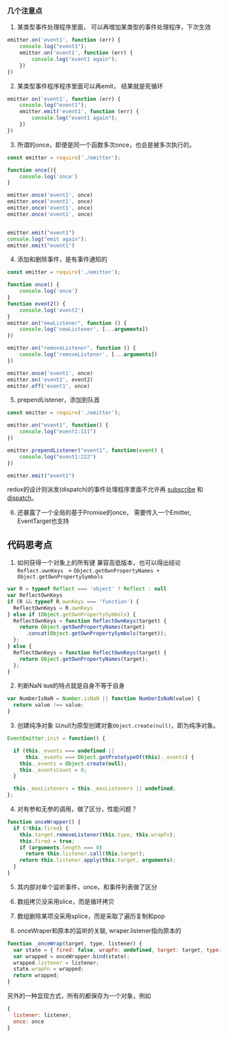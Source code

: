 ### 几个注意点

1. 某类型事件处理程序里面， 可以再增加某类型的事件处理程序，下次生效
```js
emitter.on('event1', function (err) {
    console.log("event1");
    emitter.on('event1', function (err) {
        console.log("event1 again");
    })
})
```
   

2. 某类型事件程序程序里面可以再emit， 结果就是死循环
```js
emitter.on('event1', function (err) {
    console.log("event1");
    emitter.emit('event1', function (err) {
        console.log("event1 again"); 
    })
})
```
   
3. 所谓的once，即便是同一个函数多次once，也会是被多次执行的。 
```js
const emitter = require('./emitter');

function once(){
    console.log('once')
}

emitter.once('event1', once)
emitter.once('event1', once)
emitter.once('event1', once)
emitter.once('event1', once)


emitter.emit("event1")
console.log("emit again");
emitter.emit("event1")

```

4. 添加和删除事件，是有事件通知的
```js
const emitter = require('./emitter');

function once() {
    console.log('once')
}
function event2() {
    console.log('event2')
}
emitter.on("newListener", function () {
    console.log('newListener', [...arguments])
})

emitter.on("removeListener", function () {
    console.log('removeListener', [...arguments])
})

emitter.once('event1', once)
emitter.on('event2', event2)
emitter.off('event1', once)

```

5. prependListener，添加到队首
```js
const emitter = require('./emitter');

emitter.on("event1", function() {
    console.log("event1:111")
})

emitter.prependListener("event1", function(event) {
    console.log("event1:222")
})

emitter.emit("event1")
```
   

redux的设计则派发(dispatch)的事件处理程序里面不允许再
[subscribe](https://github.com/reduxjs/redux/blob/4.x/src/createStore.js#L137) 和 [dispatch](https://github.com/reduxjs/redux/blob/4.x/src/createStore.js#L212)。

6. 还暴露了一个全局的基于Promise的once，
   需要传入一个Emitter, EventTarget也支持



## 代码思考点

1. 如何获得一个对象上的所有键
兼容高低版本，也可以得出结论
`Reflect.ownKeys ` =  `Object.getOwnPropertyNames + Object.getOwnPropertySymbols`
```js
var R = typeof Reflect === 'object' ? Reflect : null
var ReflectOwnKeys
if (R && typeof R.ownKeys === 'function') {
  ReflectOwnKeys = R.ownKeys
} else if (Object.getOwnPropertySymbols) {
  ReflectOwnKeys = function ReflectOwnKeys(target) {
    return Object.getOwnPropertyNames(target)
      .concat(Object.getOwnPropertySymbols(target));
  };
} else {
  ReflectOwnKeys = function ReflectOwnKeys(target) {
    return Object.getOwnPropertyNames(target);
  };
}
```

2. 判断NaN
`NaN`的特点就是自身不等于自身
```js
var NumberIsNaN = Number.isNaN || function NumberIsNaN(value) {
  return value !== value;
}
```

3. 创建纯净对象
以null为原型创建对象`Object.create(null)`，即为纯净对象。
```js
EventEmitter.init = function() {

  if (this._events === undefined ||
      this._events === Object.getPrototypeOf(this)._events) {
    this._events = Object.create(null);
    this._eventsCount = 0;
  }

  this._maxListeners = this._maxListeners || undefined;
};
```

4. 对有参和无参的调用，做了区分，性能问题？
```js
function onceWrapper() {
  if (!this.fired) {
    this.target.removeListener(this.type, this.wrapFn);
    this.fired = true;
    if (arguments.length === 0)
      return this.listener.call(this.target);
    return this.listener.apply(this.target, arguments);
  }
}
```

5. 其内部对单个监听事件，once，和事件列表做了区分


6. 数组拷贝没采用slice，而是循环拷贝


7. 数组删除某项没采用splice，而是采取了遍历复制和pop

8. onceWraper和原本的监听的关联, wraper.listener指向原本的
```js
function _onceWrap(target, type, listener) {
  var state = { fired: false, wrapFn: undefined, target: target, type: type, listener: listener };
  var wrapped = onceWrapper.bind(state);
  wrapped.listener = listener;
  state.wrapFn = wrapped;
  return wrapped;
}
```

另外的一种显现方式，所有的都保存为一个对象，例如
```js
{
  listener: listener,
  once: once
}
```
